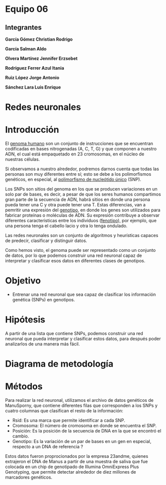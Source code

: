 # Equipo 06
## Integrantes

**García Gómez Christian Rodrigo**

**García Salman Aldo**

**Olvera Martínez Jennifer Erzsebet**

**Rodríguez Ferrer Azul Itania**

**Ruiz López Jorge Antonio**

**Sánchez Lara Luis Enrique**

# Redes neuronales

# Introducción  
El [genoma humano](https://www.genome.gov/es/genetics-glossary/Genoma) son un conjunto de instrucciones que se encuentran codificadas en bases nitrogenadas (A, C, T, G) y que componen a nuestro ADN, el cual está empaquetado en 23 cromosomas, en el núcleo de nuestras células. 

Si observamos a nuestro alrededor, podremos darnos cuenta que todas las personas son muy diferentes entre sí; esto se debe a los polimorfismos genéticos, en especial, al [polimorfismo de nucleótido único](https://www.genome.gov/es/genetics-glossary/Polimorfismos-de-nucleotido-%C3%BAnico) (SNP).

Los SNPs son sitios del genoma en los que se producen variaciones en un solo par de bases, es decir, a pesar de que los seres humanos compartimos gran parte de la secuencia de ADN, habrá sitios en donde una persona pueda tener una C y otra puede tener una T. Estas diferencias, van a pemritir una expresión del [genotipo](https://www.genome.gov/es/genetics-glossary/Genotipo#:~:text=Un%20genotipo%20es%20la%20colecci%C3%B3n,prote%C3%ADnas%20y%20mol%C3%A9culas%20de%20ARN), en donde los genes son utilizados para fabricar proteínas o moléculas de ADN. 
Su expresión contribuye a observar diferentes caracteristicas entre los individuos ([fenotipo](https://www.genome.gov/es/genetics-glossary/Fenotipo)), por ejemplo, que una persona tenga el cabello lacio y otra lo tenga ondulado. 

Las redes neuronales son un conjunto de algoritmos y heurísticas capaces de predecir, clasificar y distinguir datos. 

Como hemos visto, el genoma puede ser representado como un conjunto de datos, por lo que podemos construir una red neuronal capaz de interpretar y clasificar esos datos en diferentes clases de genotipos.


# Objetivo
- Entrenar una red neuronal que sea capaz de clasificar los información genética (SNPs) en genotipos. 

# Hipótesis

A partir de una lista que contiene SNPs, podemos construir una red neuronal que pueda interpretar y clasificar estos datos, para después poder analizarlos de una manera más fácil. 

# Diagrama de metodología

# Métodos

Para realizar la red neuronal, utilizamos el archivo de datos genéticos de ManuSporny, que contiene diferentes filas que corresponden a los SNPs y cuatro columnas que clasifican el resto de la información: 

- Rsid: Es una marca que permite identificar a cada SNP. 
- Cromosoma: El número de cromosoma en donde se encuentra el SNP. 
- Posición: Es la posición de la secuencia de DNA en la que se encontró el cambio. 
- Genotipo: Es la variación de un par de bases en un gen en especial, respecto a un DNA de referencia ?

Estos datos fueron proprocionados por la empresa 23andme, quienes extrajeron el DNA de Manus a partir de una muestra de saliva que fue colocada en un chip de genotipado de Illumina OmniExpress Plus Genotyping, que permite detectar alrededor de diez millones de marcadores genéticos. 





